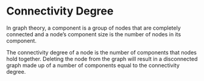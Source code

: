 # Connectivity Degree

In graph theory, a component is a group of nodes that are completely
connected and a node’s component size is the number of nodes in its
component.

The connectivity degree of a node is the number of components that nodes
hold together. Deleting the node from the graph will result in a
disconnected graph made up of a number of components equal to the
connectivity degree.

